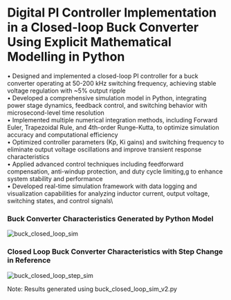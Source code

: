 # **Digital PI Controller Implementation in a Closed-loop Buck Converter Using Explicit Mathematical Modelling in Python**

•	Designed and implemented a closed-loop PI controller for a buck converter operating at 50-200 kHz switching frequency, achieving stable voltage regulation with ~5% output ripple\
•	Developed a comprehensive simulation model in Python, integrating power stage dynamics, feedback control, and switching behavior with microsecond-level time resolution\
•	Implemented multiple numerical integration methods, including Forward Euler, Trapezoidal Rule, and 4th-order Runge-Kutta, to optimize simulation accuracy and computational efficiency\
•	Optimized controller parameters (Kp, Ki gains) and switching frequency to eliminate output voltage oscillations and improve transient response characteristics\
•	Applied advanced control techniques including feedforward compensation, anti-windup protection, and duty cycle limiting,g to enhance system stability and performance\
•	Developed real-time simulation framework with data logging and visualization capabilities for analyzing inductor current, output voltage, switching states, and control signals\

### Buck Converter Characteristics Generated by Python Model
![buck_closed_loop_sim](https://github.com/user-attachments/assets/79c5dac2-4448-4c6e-9da6-77eba1be43bc)

### Closed Loop Buck Converter Characteristics with Step Change in Reference
![buck_closed_loop_step_sim](https://github.com/user-attachments/assets/3016d771-5b61-43b9-a5c0-49a652ed89f0)

Note: Results generated using buck_closed_loop_sim_v2.py
